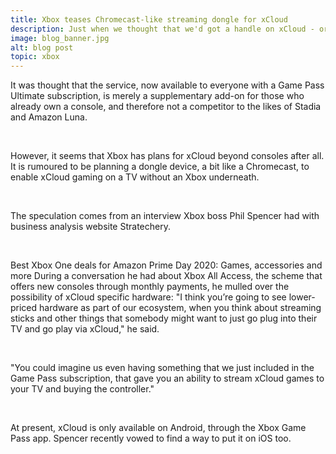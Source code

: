 ```yaml
---
title: Xbox teases Chromecast-like streaming dongle for xCloud
description: Just when we thought that we'd got a handle on xCloud - or Cloud Gaming with Xbox Game Pass Ultimate, to use its full release title - along comes a juicy rumour to throw a spanner in the works
image: blog_banner.jpg
alt: blog post
topic: xbox
---
```


It was thought that the service, now available to everyone with a Game Pass Ultimate subscription, is merely a supplementary add-on for those who already own a console, and therefore not a competitor to the likes of Stadia and Amazon Luna.

<br />

However, it seems that Xbox has plans for xCloud beyond consoles after all. It is rumoured to be planning a dongle device, a bit like a Chromecast, to enable xCloud gaming on a TV without an Xbox underneath.

<br />

The speculation comes from an interview Xbox boss Phil Spencer had with business analysis website Stratechery.

<br />

Best Xbox One deals for Amazon Prime Day 2020: Games, accessories and more
During a conversation he had about Xbox All Access, the scheme that offers new consoles through monthly payments, he mulled over the possibility of xCloud specific hardware: "I think you’re going to see lower-priced hardware as part of our ecosystem, when you think about streaming sticks and other things that somebody might want to just go plug into their TV and go play via xCloud," he said.

<br />

"You could imagine us even having something that we just included in the Game Pass subscription, that gave you an ability to stream xCloud games to your TV and buying the controller."

<br />

At present, xCloud is only available on Android, through the Xbox Game Pass app. Spencer recently vowed to find a way to put it on iOS too.